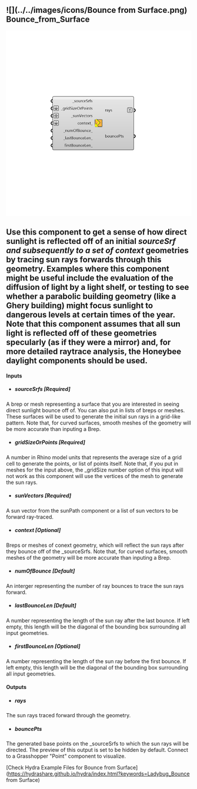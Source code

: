 ## ![](../../images/icons/Bounce from Surface.png) Bounce_from_Surface

![](../../images/components/Bounce_from_Surface.png)

Use this component to get a sense of how direct sunlight is reflected off of an initial _sourceSrf and subsequently to a set of context_ geometries by tracing sun rays forwards through this geometry.
 Examples where this component might be useful include the evaluation of the diffusion of light by a light shelf, or testing to see whether a parabolic building geometry (like a Ghery building) might focus sunlight to dangerous levels at certain times of the year.
 Note that this component assumes that all sun light is reflected off of these geometries specularly (as if they were a mirror) and, for more detailed raytrace analysis, the Honeybee daylight components should be used.
 -
 

#### Inputs
* ##### sourceSrfs [Required]
A brep or mesh representing a surface that you are interested in seeing direct sunlight bounce off of.  You can also put in lists of breps or meshes. These surfaces will be used to generate the initial sun rays in a grid-like pattern.  Note that, for curved surfaces, smooth meshes of the geometry will be more accurate than inputing a Brep.
* ##### gridSizeOrPoints [Required]
A number in Rhino model units that represents the average size of a grid cell to generate the points, or list of points itself.  Note that, if you put in meshes for the input above, the _gridSize number option of this input will not work as this component will use the vertices of the mesh to generate the sun rays.
* ##### sunVectors [Required]
A sun vector from the sunPath component or a list of sun vectors to be forward ray-traced.
* ##### context [Optional]
Breps or meshes of conext geometry, which will reflect the sun rays after they bounce off of the _sourceSrfs.  Note that, for curved surfaces, smooth meshes of the geometry will be more accurate than inputing a Brep.
* ##### numOfBounce [Default]
An interger representing the number of ray bounces to trace the sun rays forward.
* ##### lastBounceLen [Default]
A number representing the length of the sun ray after the last bounce. If left empty, this length will be the diagonal of the bounding box surrounding all input geometries.
* ##### firstBounceLen [Optional]
A number representing the length of the sun ray before the first bounce. If left empty, this length will be the diagonal of the bounding box surrounding all input geometries.

#### Outputs
* ##### rays
The sun rays traced forward through the geometry.
* ##### bouncePts
The generated base points on the _sourceSrfs to which the sun rays will be directed. The preview of this output is set to be hidden by default.  Connect to a Grasshopper "Point" component to visualize.


[Check Hydra Example Files for Bounce from Surface](https://hydrashare.github.io/hydra/index.html?keywords=Ladybug_Bounce from Surface)